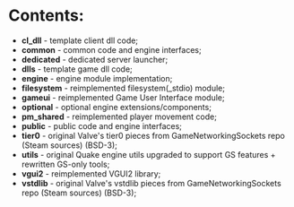 # Contents:

* **cl_dll** - template client dll code;
* **common** - common code and engine interfaces;
* **dedicated** - dedicated server launcher;
* **dlls** - template game dll code;
* **engine** - engine module implementation;
* **filesystem** - reimplemented filesystem(_stdio) module;
* **gameui** - reimplemented Game User Interface module;
* **optional** - optional engine extensions/components;
* **pm_shared** - reimplemented player movement code;
* **public** - public code and engine interfaces;
* **tier0** - original Valve's tier0 pieces from GameNetworkingSockets repo (Steam sources) (BSD-3);
* **utils** - original Quake engine utils upgraded to support GS features + rewritten GS-only tools;
* **vgui2** - reimplemented VGUI2 library;
* **vstdlib** - original Valve's vstdlib pieces from GameNetworkingSockets repo (Steam sources) (BSD-3);